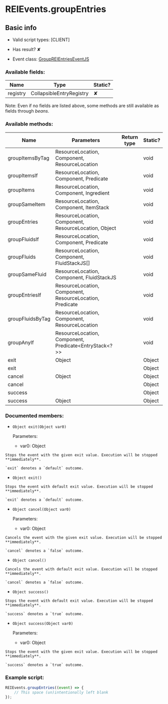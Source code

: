 # REIEvents.groupEntries

## Basic info

- Valid script types: [CLIENT]

- Has result? ✘

- Event class: [GroupREIEntriesEventJS](https://github.com/KubeJS-Mods/KubeJS/tree/1902/common/src/main/java/dev/latvian/mods/kubejs/integration/rei/GroupREIEntriesEventJS.java)

### Available fields:

| Name | Type | Static? |
| ---- | ---- | ------- |
| registry | CollapsibleEntryRegistry | ✘ |

Note: Even if no fields are listed above, some methods are still available as fields through *beans*.

### Available methods:

| Name | Parameters | Return type | Static? |
| ---- | ---------- | ----------- | ------- |
| groupItemsByTag | ResourceLocation, Component, ResourceLocation |  | void | ✘ |
| groupItemsIf | ResourceLocation, Component, Predicate<ItemStack> |  | void | ✘ |
| groupItems | ResourceLocation, Component, Ingredient |  | void | ✘ |
| groupSameItem | ResourceLocation, Component, ItemStack |  | void | ✘ |
| groupEntries | ResourceLocation, Component, ResourceLocation, Object |  | void | ✘ |
| groupFluidsIf | ResourceLocation, Component, Predicate<FluidStackJS> |  | void | ✘ |
| groupFluids | ResourceLocation, Component, FluidStackJS[] |  | void | ✘ |
| groupSameFluid | ResourceLocation, Component, FluidStackJS |  | void | ✘ |
| groupEntriesIf | ResourceLocation, Component, ResourceLocation, Predicate |  | void | ✘ |
| groupFluidsByTag | ResourceLocation, Component, ResourceLocation |  | void | ✘ |
| groupAnyIf | ResourceLocation, Component, Predicate<EntryStack<?>> |  | void | ✘ |
| exit | Object |  | Object | ✘ |
| exit |  |  | Object | ✘ |
| cancel | Object |  | Object | ✘ |
| cancel |  |  | Object | ✘ |
| success |  |  | Object | ✘ |
| success | Object |  | Object | ✘ |


### Documented members:

- `Object exit(Object var0)`

  Parameters:
  - var0: Object

```
Stops the event with the given exit value. Execution will be stopped **immediately**.

`exit` denotes a `default` outcome.
```

- `Object exit()`
```
Stops the event with default exit value. Execution will be stopped **immediately**.

`exit` denotes a `default` outcome.
```

- `Object cancel(Object var0)`

  Parameters:
  - var0: Object

```
Cancels the event with the given exit value. Execution will be stopped **immediately**.

`cancel` denotes a `false` outcome.
```

- `Object cancel()`
```
Cancels the event with default exit value. Execution will be stopped **immediately**.

`cancel` denotes a `false` outcome.
```

- `Object success()`
```
Stops the event with default exit value. Execution will be stopped **immediately**.

`success` denotes a `true` outcome.
```

- `Object success(Object var0)`

  Parameters:
  - var0: Object

```
Stops the event with the given exit value. Execution will be stopped **immediately**.

`success` denotes a `true` outcome.
```



### Example script:

```js
REIEvents.groupEntries((event) => {
	// This space (un)intentionally left blank
});
```

